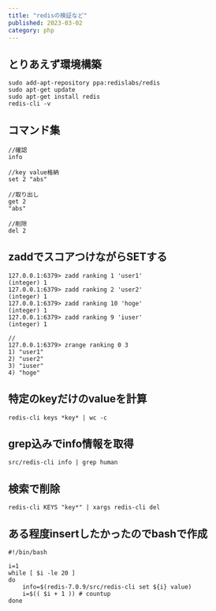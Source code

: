 ```yaml
---
title: "redisの検証など"
published: 2023-03-02
category: php
---
```


## とりあえず環境構築

```
sudo add-apt-repository ppa:redislabs/redis
sudo apt-get update
sudo apt-get install redis
redis-cli -v
```

## コマンド集
```
//確認
info

//key value格納
set 2 "abs"

//取り出し
get 2
"abs"

//削除
del 2

```

## zaddでスコアつけながらSETする

```
127.0.0.1:6379> zadd ranking 1 'user1'
(integer) 1
127.0.0.1:6379> zadd ranking 2 'user2'
(integer) 1
127.0.0.1:6379> zadd ranking 10 'hoge'
(integer) 1
127.0.0.1:6379> zadd ranking 9 'iuser'
(integer) 1

//
127.0.0.1:6379> zrange ranking 0 3
1) "user1"
2) "user2"
3) "iuser"
4) "hoge"
```

## 特定のkeyだけのvalueを計算
```
redis-cli keys *key* | wc -c
```

## grep込みでinfo情報を取得
```
src/redis-cli info | grep human
```

## 検索で削除
```
redis-cli KEYS "key*" | xargs redis-cli del
```

## ある程度insertしたかったのでbashで作成
```
#!/bin/bash

i=1
while [ $i -le 20 ]
do
    info=$(redis-7.0.9/src/redis-cli set ${i} value)
    i=$(( $i + 1 )) # countup
done
```

